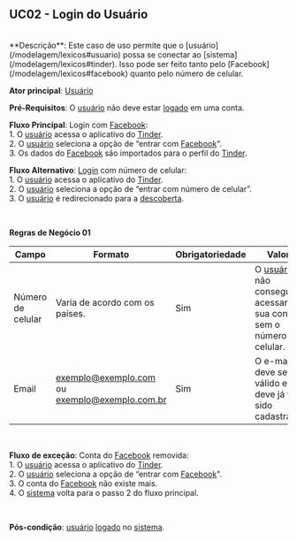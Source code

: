 ## UC02 - Login do Usuário

<br />
**Descrição**: Este caso de uso permite que o [usuário](/modelagem/lexicos#usuario) possa se conectar ao [sistema](/modelagem/lexicos#tinder). Isso pode ser feito tanto pelo [Facebook](/modelagem/lexicos#facebook) quanto pelo número de celular.
<br />

**Ator principal**: [Usuário](/modelagem/lexicos#usuario)
<br />

**Pré-Requisitos**: O [usuário](/modelagem/lexicos#usuario) não deve estar [logado](/modelagem/lexicos#logar) em uma conta.
<br />

**Fluxo Principal**: Login com [Facebook](/modelagem/lexicos#facebook):
<br /> 1. O [usuário](/modelagem/lexicos#usuario) acessa o aplicativo do [Tinder](/modelagem/lexicos#tinder).
<br /> 2. O [usuário](/modelagem/lexicos#usuario) seleciona a opção de “entrar com [Facebook](/modelagem/lexicos#facebook)".
<br /> 3. Os dados do [Facebook](/modelagem/lexicos#facebook) são importados para o perfil do [Tinder](/modelagem/lexicos#tinder).
<br />

**Fluxo Alternativo**: [Login](/modelagem/lexicos#logar) com número de celular:
<br /> 1. O [usuário](/modelagem/lexicos#usuario) acessa o aplicativo do [Tinder](/modelagem/lexicos#tinder).
<br /> 2. O [usuário](/modelagem/lexicos#usuario) seleciona a opção de “entrar com número de celular”.
<br /> 3. O [usuário](/modelagem/lexicos#usuario) é redirecionado para a [descoberta](/modelagem/lexicos#descoberta).

<br />

**Regras de Negócio 01**
<br />

| Campo             | Formato                                  | Obrigatoriedade | Valor                                    |
| ----------------- | ---------------------------------------- | --------------- | ---------------------------------------- |
| Número de celular | Varia de acordo com os países.           | Sim             | O [usuário](/modelagem/lexicos#usuario) não consegue acessar sua conta sem o número de celular. |
| Email             | exemplo@exemplo.com ou exemplo@exemplo.com.br | Sim             | O e-mail deve ser válido e deve já ter sido cadastrado |
<br />

**Fluxo de exceção**: Conta do [Facebook](/modelagem/lexicos#facebook) removida:
<br /> 1. O [usuário](/modelagem/lexicos#usuario) acessa o aplicativo do [Tinder](/modelagem/lexicos#tinder).
<br /> 2. O [usuário](/modelagem/lexicos#usuario) seleciona a opção de “entrar com [Facebook](/modelagem/lexicos#facebook)".
<br /> 3. O conta do [Facebook](/modelagem/lexicos#facebook) não existe mais.
<br /> 4. O [sistema](/modelagem/lexicos#tinder) volta para o passo 2 do fluxo principal.

<br />

**Pós-condição**: [usuário](/modelagem/lexicos#usuario) [logado](/modelagem/lexicos#logar) no [sistema](/modelagem/lexicos#tinder).
